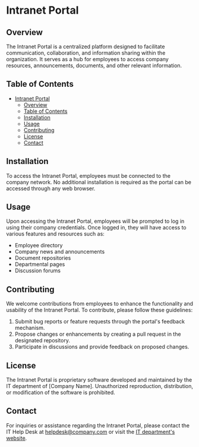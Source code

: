 # Intranet Portal

## Overview

The Intranet Portal is a centralized platform designed to facilitate communication, collaboration, and information sharing within the organization. It serves as a hub for employees to access company resources, announcements, documents, and other relevant information.

## Table of Contents

- [Intranet Portal](#intranet-portal)
  - [Overview](#overview)
  - [Table of Contents](#table-of-contents)
  - [Installation](#installation)
  - [Usage](#usage)
  - [Contributing](#contributing)
  - [License](#license)
  - [Contact](#contact)

## Installation

To access the Intranet Portal, employees must be connected to the company network. No additional installation is required as the portal can be accessed through any web browser.

## Usage

Upon accessing the Intranet Portal, employees will be prompted to log in using their company credentials. Once logged in, they will have access to various features and resources such as:

- Employee directory
- Company news and announcements
- Document repositories
- Departmental pages
- Discussion forums

## Contributing

We welcome contributions from employees to enhance the functionality and usability of the Intranet Portal. To contribute, please follow these guidelines:

1. Submit bug reports or feature requests through the portal's feedback mechanism.
2. Propose changes or enhancements by creating a pull request in the designated repository.
3. Participate in discussions and provide feedback on proposed changes.

## License

The Intranet Portal is proprietary software developed and maintained by the IT department of [Company Name]. Unauthorized reproduction, distribution, or modification of the software is prohibited.

## Contact

For inquiries or assistance regarding the Intranet Portal, please contact the IT Help Desk at [helpdesk@company.com](mailto:helpdesk@company.com) or visit the [IT department's website](http://intranet.company.com/it).
